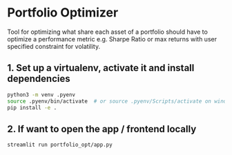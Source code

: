 # Portfolio Optimizer
Tool for optimizing what share each asset of a portfolio should have to optimize a performance metric e.g. Sharpe Ratio
or max returns with user specified constraint for volatility.

## 1. Set up a virtualenv, activate it and install dependencies
```bash
python3 -m venv .pyenv 
source .pyenv/bin/activate  # or source .pyenv/Scripts/activate on windows
pip install -e .
```


## 2. If want to open the app / frontend locally
```bash
streamlit run portfolio_opt/app.py
```
